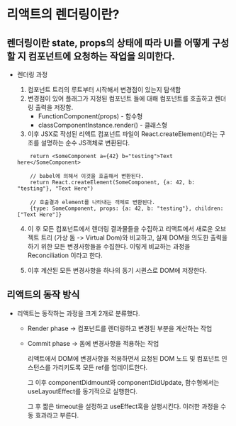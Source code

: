 # 리액트의 렌더링이란?

## 렌더링이란 state, props의 상태에 따라 UI를 어떻게 구성할 지 컴포넌트에 요청하는 작업을 의미한다.

- 렌더링 과정

  1. 컴포넌트 트리의 루트부터 시작해서 변경점이 있는지 탐색함
  2. 변경점이 있어 플래그가 지정된 컴포넌트 들에 대해 컴포넌트를 호출하고 렌더링 출력을 저장함.
     - FunctionComponent(props) - 함수형
     - classComponentInstance.render() - 클래스형
  3. 이후 JSX로 작성된 리액트 컴포넌트 파일이 React.createElement()라는 구조를 설명하는 순수 JS객체로 변환된다.

  ```
      return <SomeComponent a={42} b="testing">Text here</SomeComponent>

      // babel에 의해서 이것을 호출해서 변환된다.
      return React.createElement(SomeComponent, {a: 42, b: "testing"}, "Text Here")

      // 호출결과 element를 나타내는 객체로 변환된다.
      {type: SomeComponent, props: {a: 42, b: "testing"}, children: ["Text Here"]}
  ```

  4. 이 후 모든 컴포넌트에서 렌더링 결과물들을 수집하고 리액트에서 새로운 오브젝트 트리 (가상 돔 -> Virtual Dom)와 비교하고, 실제 DOM을 의도한 출력을 하기 위한 모든 변경사항들을 수집한다.
     이렇게 비교하는 과정을 Reconciliation 이라고 한다.

  5. 이후 계산된 모든 변경사항을 하나의 동기 시퀀스로 DOM에 저장한다.

## 리액트의 동작 방식

- 리액트는 동작하는 과정을 크게 2개로 분류했다.

  - Render phase -> 컴포넌트를 렌더링하고 변경된 부분을 계산하는 작업
  - Commit phase -> 돔에 변경사항을 적용하는 작업

    리액트에서 DOM에 변경사항을 적용하면서 요청된 DOM 노드 및 컴포넌트 인스턴스를 가리키도록 모든 ref를 업데이트한다.

    그 이후 componentDidmount와 componentDidUpdate, 함수형에서는 useLayoutEffect를 동기적으로 실행한다.

    그 후 짧은 timeout을 설정하고 useEffect훅을 실행시킨다. 이러한 과정을 수동 효과라고 부른다.

